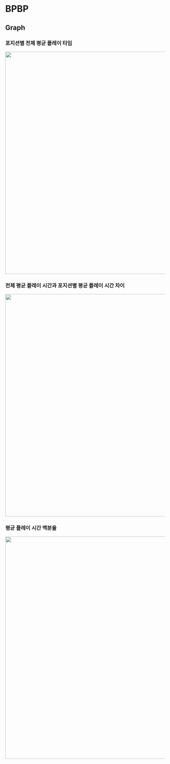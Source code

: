 # BPBP

## Graph
### 포지션별 전체 평균 플레이 타임
<img width=700, src="https://github.com/jeongho1209/BigData-Project/assets/101508190/d9f25525-5216-4662-b072-459843c37fda">

### 전체 평균 플레이 시간과 포지션별 평균 플레이 시간 차이
<img width=700, src="https://github.com/jeongho1209/BigData-Project/assets/101508190/386abda3-d4b7-492e-930c-6c18cbc9c13b"> 

### 평균 플레이 시간 백분율
<img width=700., src="https://github.com/jeongho1209/BigData-Project/assets/101508190/8d19bb0d-880f-45a7-8fcc-e9ab5f35ed6f">
